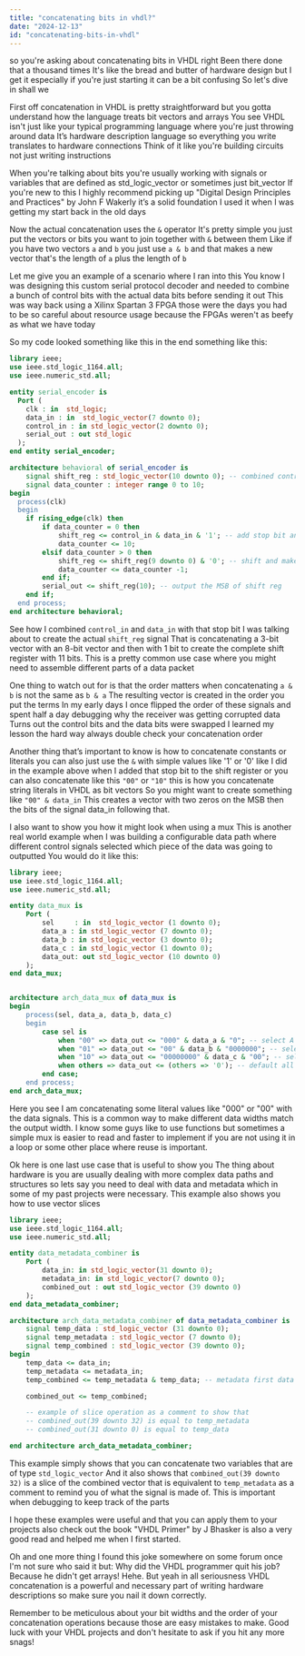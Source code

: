 ```yaml
---
title: "concatenating bits in vhdl?"
date: "2024-12-13"
id: "concatenating-bits-in-vhdl"
---
```


so you're asking about concatenating bits in VHDL right Been there done that a thousand times It's like the bread and butter of hardware design but I get it especially if you're just starting it can be a bit confusing So let's dive in shall we

First off concatenation in VHDL is pretty straightforward but you gotta understand how the language treats bit vectors and arrays You see VHDL isn't just like your typical programming language where you're just throwing around data It’s hardware description language so everything you write translates to hardware connections Think of it like you're building circuits not just writing instructions

When you're talking about bits you're usually working with signals or variables that are defined as std_logic_vector or sometimes just bit_vector If you're new to this I highly recommend picking up "Digital Design Principles and Practices" by John F Wakerly it’s a solid foundation I used it when I was getting my start back in the old days

Now the actual concatenation uses the `&` operator It's pretty simple you just put the vectors or bits you want to join together with `&` between them Like if you have two vectors `a` and `b` you just use `a & b` and that makes a new vector that's the length of `a` plus the length of `b`

Let me give you an example of a scenario where I ran into this You know I was designing this custom serial protocol decoder and needed to combine a bunch of control bits with the actual data bits before sending it out This was way back using a Xilinx Spartan 3 FPGA those were the days you had to be so careful about resource usage because the FPGAs weren't as beefy as what we have today

So my code looked something like this in the end something like this:

```vhdl
library ieee;
use ieee.std_logic_1164.all;
use ieee.numeric_std.all;

entity serial_encoder is
  Port (
    clk : in  std_logic;
    data_in : in  std_logic_vector(7 downto 0);
    control_in : in std_logic_vector(2 downto 0);
    serial_out : out std_logic
  );
end entity serial_encoder;

architecture behavioral of serial_encoder is
    signal shift_reg : std_logic_vector(10 downto 0); -- combined control + data
    signal data_counter : integer range 0 to 10;
begin
  process(clk)
  begin
    if rising_edge(clk) then
        if data_counter = 0 then
            shift_reg <= control_in & data_in & '1'; -- add stop bit and combine
            data_counter <= 10;
        elsif data_counter > 0 then
            shift_reg <= shift_reg(9 downto 0) & '0'; -- shift and make place for next bit
            data_counter <= data_counter -1;
        end if;
        serial_out <= shift_reg(10); -- output the MSB of shift reg
    end if;
  end process;
end architecture behavioral;
```

See how I combined `control_in` and `data_in` with that stop bit I was talking about to create the actual `shift_reg` signal That is concatenating a 3-bit vector with an 8-bit vector and then with 1 bit to create the complete shift register with 11 bits. This is a pretty common use case where you might need to assemble different parts of a data packet

One thing to watch out for is that the order matters when concatenating `a & b` is not the same as `b & a` The resulting vector is created in the order you put the terms In my early days I once flipped the order of these signals and spent half a day debugging why the receiver was getting corrupted data Turns out the control bits and the data bits were swapped I learned my lesson the hard way always double check your concatenation order

Another thing that’s important to know is how to concatenate constants or literals you can also just use the `&` with simple values like '1' or '0' like I did in the example above when I added that stop bit to the shift register or you can also concatenate like this `"00"` or `"10"` this is how you concatenate string literals in VHDL as bit vectors So you might want to create something like `"00" & data_in` This creates a vector with two zeros on the MSB then the bits of the signal data_in following that.

I also want to show you how it might look when using a mux This is another real world example when I was building a configurable data path where different control signals selected which piece of the data was going to outputted You would do it like this:

```vhdl
library ieee;
use ieee.std_logic_1164.all;
use ieee.numeric_std.all;

entity data_mux is
    Port (
        sel     : in  std_logic_vector (1 downto 0);
        data_a : in std_logic_vector (7 downto 0);
        data_b : in std_logic_vector (3 downto 0);
        data_c : in std_logic_vector (1 downto 0);
        data_out: out std_logic_vector (10 downto 0)
    );
end data_mux;


architecture arch_data_mux of data_mux is
begin
    process(sel, data_a, data_b, data_c)
    begin
        case sel is
            when "00" => data_out <= "000" & data_a & "0"; -- select A padded with 0s
            when "01" => data_out <= "00" & data_b & "0000000"; -- select B padded with 0s
            when "10" => data_out <= "00000000" & data_c & "00"; -- select C padded with 0s
            when others => data_out <= (others => '0'); -- default all 0s
        end case;
    end process;
end arch_data_mux;
```
Here you see I am concatenating some literal values like "000" or "00" with the data signals. This is a common way to make different data widths match the output width. I know some guys like to use functions but sometimes a simple mux is easier to read and faster to implement if you are not using it in a loop or some other place where reuse is important.

Ok here is one last use case that is useful to show you The thing about hardware is you are usually dealing with more complex data paths and structures so lets say you need to deal with data and metadata which in some of my past projects were necessary. This example also shows you how to use vector slices

```vhdl
library ieee;
use ieee.std_logic_1164.all;
use ieee.numeric_std.all;

entity data_metadata_combiner is
    Port (
        data_in: in std_logic_vector(31 downto 0);
        metadata_in: in std_logic_vector(7 downto 0);
        combined_out : out std_logic_vector (39 downto 0)
    );
end data_metadata_combiner;

architecture arch_data_metadata_combiner of data_metadata_combiner is
    signal temp_data : std_logic_vector (31 downto 0);
    signal temp_metadata : std_logic_vector (7 downto 0);
    signal temp_combined : std_logic_vector (39 downto 0);
begin
    temp_data <= data_in;
    temp_metadata <= metadata_in;
    temp_combined <= temp_metadata & temp_data; -- metadata first data after

    combined_out <= temp_combined;

    -- example of slice operation as a comment to show that
    -- combined_out(39 downto 32) is equal to temp_metadata
    -- combined_out(31 downto 0) is equal to temp_data

end architecture arch_data_metadata_combiner;
```

This example simply shows that you can concatenate two variables that are of type `std_logic_vector` And it also shows that `combined_out(39 downto 32)` is a slice of the combined vector that is equivalent to `temp_metadata` as a comment to remind you of what the signal is made of. This is important when debugging to keep track of the parts

I hope these examples were useful and that you can apply them to your projects also check out the book "VHDL Primer" by J Bhasker is also a very good read and helped me when I first started.

Oh and one more thing I found this joke somewhere on some forum once I'm not sure who said it but: Why did the VHDL programmer quit his job? Because he didn't get arrays! Hehe. But yeah in all seriousness VHDL concatenation is a powerful and necessary part of writing hardware descriptions so make sure you nail it down correctly.

Remember to be meticulous about your bit widths and the order of your concatenation operations because those are easy mistakes to make. Good luck with your VHDL projects and don't hesitate to ask if you hit any more snags!
